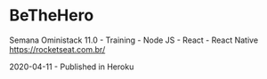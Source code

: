 # BeTheHero
Semana Oministack 11.0 - Training - Node JS - React - React Native
https://rocketseat.com.br/

2020-04-11 - Published in Heroku
